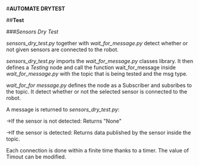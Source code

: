 #**AUTOMATE DRYTEST**

##**Test**

###*Sensors Dry Test*

  *sensors_dry_test.py* together with *wait_for_message.py* detect
   whether or not given sensors are connected to the robot.


  *sensors_dry_test.py* imports the *wait_for_message.py* classes
   library. It then defines a *Testing* node and call the function
   wait_for_message inside *wait_for_message.py* with the topic that is
   being tested and the msg type.


  *wait_for_for message.py* defines the node as a Subscriber and
  subsribes to the topic. It detect whether or not the selected sensor
  is connected to the robot.

  A message is returned to *sensors_dry_test.py*:

  ->If the sensor is not detected: Returns "None"

  ->If the sensor is detected: Returns data published by the sensor
    inside the topic.

Each connection is done within a finite time thanks to a timer. The value of Timout can be modified.
